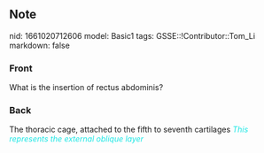## Note
nid: 1661020712606
model: Basic1
tags: GSSE::!Contributor::Tom_Li
markdown: false

### Front
What is the insertion of rectus abdominis?

### Back
The thoracic cage, attached to the fifth to seventh cartilages
<i><font color="#1DE7E5">This represents the external oblique
layer</font></i>
